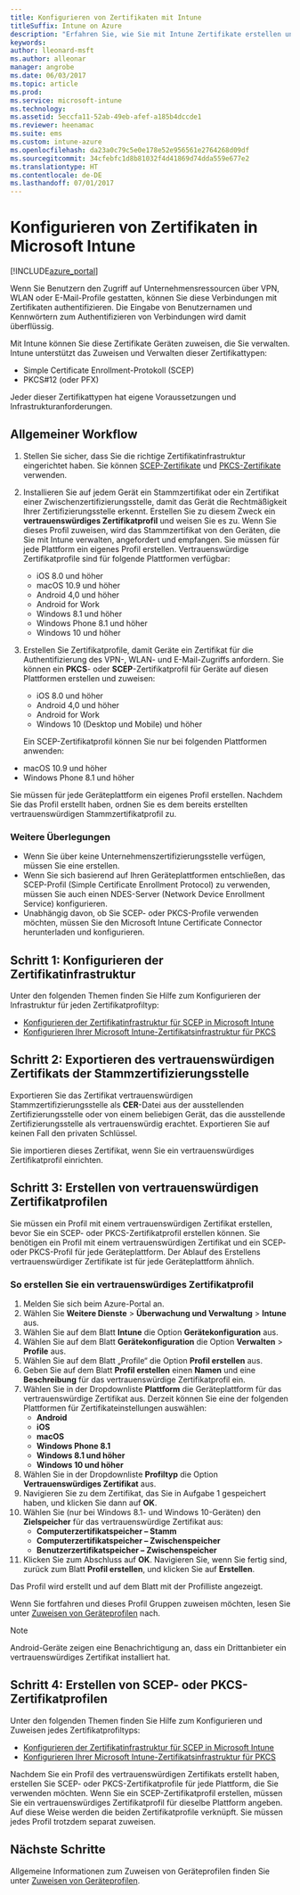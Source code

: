 ```yaml
---
title: Konfigurieren von Zertifikaten mit Intune
titleSuffix: Intune on Azure
description: "Erfahren Sie, wie Sie mit Intune Zertifikate erstellen und zuweisen, mit denen Sie WLAN-, VPN- und andere Verbindungen sichern können.\""
keywords: 
author: lleonard-msft
ms.author: alleonar
manager: angrobe
ms.date: 06/03/2017
ms.topic: article
ms.prod: 
ms.service: microsoft-intune
ms.technology: 
ms.assetid: 5eccfa11-52ab-49eb-afef-a185b4dccde1
ms.reviewer: heenamac
ms.suite: ems
ms.custom: intune-azure
ms.openlocfilehash: da23a0c79c5e0e178e52e956561e2764268d09df
ms.sourcegitcommit: 34cfebfc1d8b81032f4d41869d74dda559e677e2
ms.translationtype: HT
ms.contentlocale: de-DE
ms.lasthandoff: 07/01/2017
---
```

# <a name="how-to-configure-certificates-in-microsoft-intune"></a>Konfigurieren von Zertifikaten in Microsoft Intune

[!INCLUDE[azure_portal](./includes/azure_portal.md)]

Wenn Sie Benutzern den Zugriff auf Unternehmensressourcen über VPN, WLAN oder E-Mail-Profile gestatten, können Sie diese Verbindungen mit Zertifikaten authentifizieren. Die Eingabe von Benutzernamen und Kennwörtern zum Authentifizieren von Verbindungen wird damit überflüssig.

Mit Intune können Sie diese Zertifikate Geräten zuweisen, die Sie verwalten. Intune unterstützt das Zuweisen und Verwalten dieser Zertifikattypen:

- Simple Certificate Enrollment-Protokoll (SCEP)
- PKCS#12 (oder PFX)

Jeder dieser Zertifikattypen hat eigene Voraussetzungen und Infrastrukturanforderungen.

## <a name="general-workflow"></a>Allgemeiner Workflow

1. Stellen Sie sicher, dass Sie die richtige Zertifikatinfrastruktur eingerichtet haben. Sie können [SCEP-Zertifikate](certificates-scep-configure.md) und [PKCS-Zertifikate](certficates-pfx-configure.md) verwenden.
2. Installieren Sie auf jedem Gerät ein Stammzertifikat oder ein Zertifikat einer Zwischenzertifizierungsstelle, damit das Gerät die Rechtmäßigkeit Ihrer Zertifizierungsstelle erkennt. Erstellen Sie zu diesem Zweck ein **vertrauenswürdiges Zertifikatprofil** und weisen Sie es zu. Wenn Sie dieses Profil zuweisen, wird das Stammzertifikat von den Geräten, die Sie mit Intune verwalten, angefordert und empfangen. Sie müssen für jede Plattform ein eigenes Profil erstellen. Vertrauenswürdige Zertifikatprofile sind für folgende Plattformen verfügbar:
    - iOS 8.0 und höher
    - macOS 10.9 und höher
    - Android 4,0 und höher
    - Android for Work
    - Windows 8.1 und höher
    - Windows Phone 8.1 und höher
    - Windows 10 und höher
3. Erstellen Sie Zertifikatprofile, damit Geräte ein Zertifikat für die Authentifizierung des VPN-, WLAN- und E-Mail-Zugriffs anfordern. Sie können ein **PKCS**- oder **SCEP**-Zertifikatprofil für Geräte auf diesen Plattformen erstellen und zuweisen:
    - iOS 8.0 und höher
    - Android 4,0 und höher
    - Android for Work
    - Windows 10 (Desktop und Mobile) und höher

    Ein SCEP-Zertifikatprofil können Sie nur bei folgenden Plattformen anwenden:

-   macOS 10.9 und höher
-   Windows Phone 8.1 und höher

Sie müssen für jede Geräteplattform ein eigenes Profil erstellen. Nachdem Sie das Profil erstellt haben, ordnen Sie es dem bereits erstellten vertrauenswürdigen Stammzertifikatprofil zu.

### <a name="further-considerations"></a>Weitere Überlegungen

- Wenn Sie über keine Unternehmenszertifizierungsstelle verfügen, müssen Sie eine erstellen.
- Wenn Sie sich basierend auf Ihren Geräteplattformen entschließen, das SCEP-Profil (Simple Certificate Enrollment Protocol) zu verwenden, müssen Sie auch einen NDES-Server (Network Device Enrollment Service) konfigurieren.
- Unabhängig davon, ob Sie SCEP- oder PKCS-Profile verwenden möchten, müssen Sie den Microsoft Intune Certificate Connector herunterladen und konfigurieren.


## <a name="step-1--configure-your-certificate-infrastructure"></a>Schritt 1: Konfigurieren der Zertifikatinfrastruktur

Unter den folgenden Themen finden Sie Hilfe zum Konfigurieren der Infrastruktur für jeden Zertifikatprofiltyp:

- [Konfigurieren der Zertifikatinfrastruktur für SCEP in Microsoft Intune](certificates-scep-configure.md)
- [Konfigurieren Ihrer Microsoft Intune-Zertifikatsinfrastruktur für PKCS](certficates-pfx-configure.md)


## <a name="step-2---export-your-trusted-root-ca-certificate"></a>Schritt 2: Exportieren des vertrauenswürdigen Zertifikats der Stammzertifizierungsstelle

Exportieren Sie das Zertifikat vertrauenswürdigen Stammzertifizierungsstelle als **CER**-Datei aus der ausstellenden Zertifizierungsstelle oder von einem beliebigen Gerät, das die ausstellende Zertifizierungsstelle als vertrauenswürdig erachtet. Exportieren Sie auf keinen Fall den privaten Schlüssel.

Sie importieren dieses Zertifikat, wenn Sie ein vertrauenswürdiges Zertifikatprofil einrichten.

## <a name="step-3-create-trusted-certificate-profiles"></a>Schritt 3: Erstellen von vertrauenswürdigen Zertifikatprofilen
Sie müssen ein Profil mit einem vertrauenswürdigen Zertifikat erstellen, bevor Sie ein SCEP- oder PKCS-Zertifikatprofil erstellen können. Sie benötigen ein Profil mit einem vertrauenswürdigen Zertifikat und ein SCEP- oder PKCS-Profil für jede Geräteplattform. Der Ablauf des Erstellens vertrauenswürdiger Zertifikate ist für jede Geräteplattform ähnlich.

### <a name="to-create-a-trusted-certificate-profile"></a>So erstellen Sie ein vertrauenswürdiges Zertifikatprofil

1. Melden Sie sich beim Azure-Portal an.
2. Wählen Sie **Weitere Dienste** > **Überwachung und Verwaltung** > **Intune** aus.
3. Wählen Sie auf dem Blatt **Intune** die Option **Gerätekonfiguration** aus.
2. Wählen Sie auf dem Blatt **Gerätekonfiguration** die Option **Verwalten** > **Profile** aus.
3. Wählen Sie auf dem Blatt „Profile“ die Option **Profil erstellen** aus.
4. Geben Sie auf dem Blatt **Profil erstellen** einen **Namen** und eine **Beschreibung** für das vertrauenswürdige Zertifikatprofil ein.
5. Wählen Sie in der Dropdownliste **Plattform** die Geräteplattform für das vertrauenswürdige Zertifikat aus. Derzeit können Sie eine der folgenden Plattformen für Zertifikateinstellungen auswählen:
    - **Android**
    - **iOS**
    - **macOS**
    - **Windows Phone 8.1**
    - **Windows 8.1 und höher**
    - **Windows 10 und höher**
6. Wählen Sie in der Dropdownliste **Profiltyp** die Option **Vertrauenswürdiges Zertifikat** aus.
7. Navigieren Sie zu dem Zertifikat, das Sie in Aufgabe 1 gespeichert haben, und klicken Sie dann auf **OK**.
8. Wählen Sie (nur bei Windows 8.1- und Windows 10-Geräten) den **Zielspeicher** für das vertrauenswürdige Zertifikat aus:
    - **Computerzertifikatspeicher – Stamm**
    - **Computerzertifikatspeicher – Zwischenspeicher**
    - **Benutzerzertifikatspeicher – Zwischenspeicher**
8. Klicken Sie zum Abschluss auf **OK**. Navigieren Sie, wenn Sie fertig sind, zurück zum Blatt **Profil erstellen**, und klicken Sie auf **Erstellen**.

Das Profil wird erstellt und auf dem Blatt mit der Profilliste angezeigt.

Wenn Sie fortfahren und dieses Profil Gruppen zuweisen möchten, lesen Sie unter [Zuweisen von Geräteprofilen](device-profile-assign.md) nach.


> [!Note]
> Android-Geräte zeigen eine Benachrichtigung an, dass ein Drittanbieter ein vertrauenswürdiges Zertifikat installiert hat.

## <a name="step-4-create-scep-or-pkcs-certificate-profiles"></a>Schritt 4: Erstellen von SCEP- oder PKCS-Zertifikatprofilen

Unter den folgenden Themen finden Sie Hilfe zum Konfigurieren und Zuweisen jedes Zertifikatprofiltyps:

- [Konfigurieren der Zertifikatinfrastruktur für SCEP in Microsoft Intune](certificates-scep-configure.md)
- [Konfigurieren Ihrer Microsoft Intune-Zertifikatsinfrastruktur für PKCS](certficates-pfx-configure.md)

Nachdem Sie ein Profil des vertrauenswürdigen Zertifikats erstellt haben, erstellen Sie SCEP- oder PKCS-Zertifikatprofile für jede Plattform, die Sie verwenden möchten. Wenn Sie ein SCEP-Zertifikatprofil erstellen, müssen Sie ein vertrauenswürdiges Zertifikatprofil für dieselbe Plattform angeben. Auf diese Weise werden die beiden Zertifikatprofile verknüpft. Sie müssen jedes Profil trotzdem separat zuweisen.


## <a name="next-steps"></a>Nächste Schritte
Allgemeine Informationen zum Zuweisen von Geräteprofilen finden Sie unter [Zuweisen von Geräteprofilen](device-profile-assign.md).
